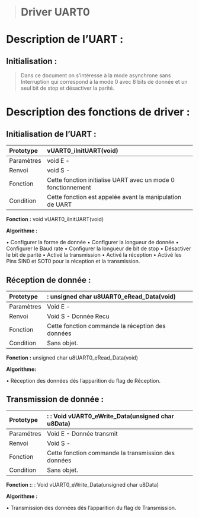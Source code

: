 > # Driver UART0 #




# Description de l’UART : #
## Initialisation : ##
> Dans ce document on s’intéresse à la mode asynchrone sans Interruption qui correspond à la mode 0 avec 8 bits de donnée et un seul bit de stop et désactiver la parité.

# Description des fonctions de driver : #

## Initialisation de l’UART : ##


|Prototype|  vUART0\_iInitUART(void)|
|:--------|:------------------------|
|Paramètres|  void  E  -             |
|Renvoi   |  void  S  -             |
|Fonction |  Cette fonction initialise UART avec un mode 0 fonctionnement|
|Condition|   Cette fonction est appelée avant la manipulation de UART|

**Fonction :** void vUART0\_iInitUART(void)

**Algorithme :**

•  Configurer la forme de donnée
•  Configurer la longueur de donnée
•  Configurer le Baud rate
•  Configurer la longueur de bit de stop
•  Désactiver le bit de parité
•  Activé la transmission
•  Activé la réception
•  Activé les Pins SIN0 et SOT0 pour la réception et la transmission.


## Réception de donnée : ##


|Prototype|  : unsigned char  u8UART0\_eRead\_Data(void)|
|:--------|:--------------------------------------------|
|Paramètres|  Void  E     -                              |
|Renvoi   |  Void  S  - Donnée Recu                    |
|Fonction |  Cette fonction commande la réception des données|
|Condition|  Sans objet.                                |
**Fonction :** unsigned char  u8UART0\_eRead\_Data(void)

**Algorithme:**

•	Réception des données dés l’apparition du flag de Réception.




## Transmission de donnée : ##


|Prototype|  :  :  Void vUART0\_eWrite\_Data(unsigned char u8Data) |
|:--------|:-------------------------------------------------------|
|Paramétres|  Void  E  - Donnée transmit                           |
|Renvoi   |  Void  S  -                                            |
|Fonction |  Cette fonction commande la transmission des données  |
|Condition|  Sans objet.                                           |
**Fonction :**:  :  Void vUART0\_eWrite\_Data(unsigned char u8Data)

**Algorithme :**

•	Transmission des données dés l’apparition du flag de Transmission.